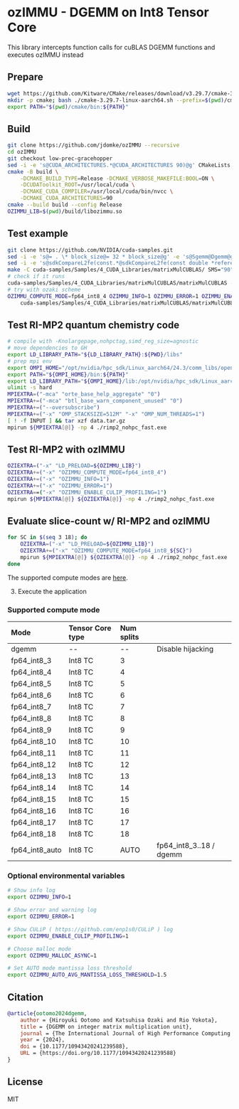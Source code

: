 # ozIMMU - DGEMM on Int8 Tensor Core

This library intercepts function calls for cuBLAS DGEMM functions and executes ozIMMU instead

## Prepare
```bash
wget https://github.com/Kitware/CMake/releases/download/v3.29.7/cmake-3.29.7-linux-aarch64.sh
mkdir -p cmake; bash ./cmake-3.29.7-linux-aarch64.sh --prefix=$(pwd)/cmake --skip-license
export PATH="$(pwd)/cmake/bin:${PATH}"
```

## Build
```bash
git clone https://github.com/jdomke/ozIMMU --recursive
cd ozIMMU
git checkout low-prec-gracehopper
sed -i -e 's@CUDA_ARCHITECTURES.*@CUDA_ARCHITECTURES 90)@g' CMakeLists.txt
cmake -B build \
    -DCMAKE_BUILD_TYPE=Release -DCMAKE_VERBOSE_MAKEFILE:BOOL=ON \
    -DCUDAToolkit_ROOT=/usr/local/cuda \
    -DCMAKE_CUDA_COMPILER=/usr/local/cuda/bin/nvcc \
    -DCMAKE_CUDA_ARCHITECTURES=90
cmake --build build --config Release
OZIMMU_LIB=$(pwd)/build/libozimmu.so
```

## Test example
```bash
git clone https://github.com/NVIDIA/cuda-samples.git
sed -i -e 's@= . \* block_size@= 32 * block_size@g' -e 's@Sgemm@Dgemm@g' -e 's@float@double@g' -e 's@double msecTotal@float msecTotal@g' cuda-samples/Samples/4_CUDA_Libraries/matrixMulCUBLAS/matrixMulCUBLAS.cpp
sed -i -e 's@sdkCompareL2fe(const.*@sdkCompareL2fe(const double *reference, const double *data,@g' cuda-samples/Common/helper_image.h
make -C cuda-samples/Samples/4_CUDA_Libraries/matrixMulCUBLAS/ SMS="90"
# check if it runs
cuda-samples/Samples/4_CUDA_Libraries/matrixMulCUBLAS/matrixMulCUBLAS -device=0 -sizemult=1
# try with ozaki scheme
OZIMMU_COMPUTE_MODE=fp64_int8_4 OZIMMU_INFO=1 OZIMMU_ERROR=1 OZIMMU_ENABLE_CULIP_PROFILING=1 LD_PRELOAD=${OZIMMU_LIB} \
    cuda-samples/Samples/4_CUDA_Libraries/matrixMulCUBLAS/matrixMulCUBLAS -device=0 -sizemult=1
```

## Test RI-MP2 quantum chemistry code
```bash
# compile with -Knolargepage,nohpctag,simd_reg_size=agnostic
# move dependencies to GH
export LD_LIBRARY_PATH="${LD_LIBRARY_PATH}:${PWD}/libs"
# prep mpi env
export OMPI_HOME="/opt/nvidia/hpc_sdk/Linux_aarch64/24.3/comm_libs/openmpi/openmpi-3.1.5"
export PATH="${OMPI_HOME}/bin:${PATH}"
export LD_LIBRARY_PATH="${OMPI_HOME}/lib:/opt/nvidia/hpc_sdk/Linux_aarch64/24.3/compilers/lib:${LD_LIBRARY_PATH}"
ulimit -s hard
MPIEXTRA=("-mca" "orte_base_help_aggregate" "0")
MPIEXTRA+=("-mca" "btl_base_warn_component_unused" "0")
MPIEXTRA+=("--oversubscribe")
MPIEXTRA+=("-x" "OMP_STACKSIZE=512M" "-x" "OMP_NUM_THREADS=1")
[ ! -f INPUT ] && tar xzf data.tar.gz
mpirun ${MPIEXTRA[@]} -np 4 ./rimp2_nohpc_fast.exe
```

## Test RI-MP2 with ozIMMU
```bash
OZIEXTRA=("-x" "LD_PRELOAD=${OZIMMU_LIB}")
OZIEXTRA+=("-x" "OZIMMU_COMPUTE_MODE=fp64_int8_4")
OZIEXTRA+=("-x" "OZIMMU_INFO=1")
OZIEXTRA+=("-x" "OZIMMU_ERROR=1")
OZIEXTRA==("-x" "OZIMMU_ENABLE_CULIP_PROFILING=1")
mpirun ${MPIEXTRA[@]} ${OZIEXTRA[@]} -np 4 ./rimp2_nohpc_fast.exe
```

## Evaluate slice-count w/ RI-MP2 and ozIMMU
```bash
for SC in $(seq 3 18); do
    OZIEXTRA=("-x" "LD_PRELOAD=${OZIMMU_LIB}")
    OZIEXTRA+=("-x" "OZIMMU_COMPUTE_MODE=fp64_int8_${SC}")
    mpirun ${MPIEXTRA[@]} ${OZIEXTRA[@]} -np 4 ./rimp2_nohpc_fast.exe
done
```

The supported compute modes are [here](#supported-compute-mode).

3. Execute the application

### Supported compute mode
| Mode          | Tensor Core type | Num splits |                         |
|:--------------|:-----------------|:-----------|:------------------------|
|dgemm          | --               | --         | Disable hijacking       |
|fp64_int8_3    | Int8 TC          | 3          |                         |
|fp64_int8_4    | Int8 TC          | 4          |                         |
|fp64_int8_5    | Int8 TC          | 5          |                         |
|fp64_int8_6    | Int8 TC          | 6          |                         |
|fp64_int8_7    | Int8 TC          | 7          |                         |
|fp64_int8_8    | Int8 TC          | 8          |                         |
|fp64_int8_9    | Int8 TC          | 9          |                         |
|fp64_int8_10   | Int8 TC          | 10         |                         |
|fp64_int8_11   | Int8 TC          | 11         |                         |
|fp64_int8_12   | Int8 TC          | 12         |                         |
|fp64_int8_13   | Int8 TC          | 13         |                         |
|fp64_int8_14   | Int8 TC          | 14         |                         |
|fp64_int8_15   | Int8 TC          | 15         |                         |
|fp64_int8_16   | Int8 TC          | 16         |                         |
|fp64_int8_17   | Int8 TC          | 17         |                         |
|fp64_int8_18   | Int8 TC          | 18         |                         |
|fp64_int8_auto | Int8 TC          | AUTO       | fp64_int8_3..18 / dgemm |


### Optional environmental variables
```bash
# Show info log
export OZIMMU_INFO=1

# Show error and warning log
export OZIMMU_ERROR=1

# Show CULiP ( https://github.com/enp1s0/CULiP ) log
export OZIMMU_ENABLE_CULIP_PROFILING=1

# Choose malloc mode
export OZIMMU_MALLOC_ASYNC=1

# Set AUTO mode mantissa loss threshold
export OZIMMU_AUTO_AVG_MANTISSA_LOSS_THRESHOLD=1.5
```

## Citation
```bibtex
@article{ootomo2024dgemm,
    author = {Hiroyuki Ootomo and Katsuhisa Ozaki and Rio Yokota},
    title = {DGEMM on integer matrix multiplication unit},
    journal = {The International Journal of High Performance Computing Applications},
    year = {2024},
    doi = {10.1177/10943420241239588},
    URL = {https://doi.org/10.1177/10943420241239588}
}
```

## License
MIT
